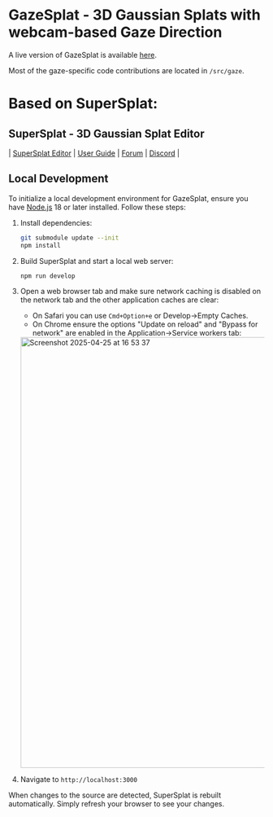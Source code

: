 # GazeSplat - 3D Gaussian Splats with webcam-based Gaze Direction

A live version of GazeSplat is available [here](https://gazesplat.netlify.app/).

Most of the gaze-specific code contributions are located in `/src/gaze`.
# Based on SuperSplat:

## SuperSplat - 3D Gaussian Splat Editor

| [SuperSplat Editor](https://superspl.at/editor) | [User Guide](https://github.com/playcanvas/supersplat/wiki) | [Forum](https://forum.playcanvas.com/) | [Discord](https://discord.gg/RSaMRzg) |

## Local Development

To initialize a local development environment for GazeSplat, ensure you have [Node.js](https://nodejs.org/) 18 or later installed. Follow these steps:

1. Install dependencies:

   ```sh
   git submodule update --init
   npm install
   ```

2. Build SuperSplat and start a local web server:

   ```sh
   npm run develop
   ```

3. Open a web browser tab and make sure network caching is disabled on the network tab and the other application caches are clear:

   - On Safari you can use `Cmd+Option+e` or Develop->Empty Caches.
   - On Chrome ensure the options "Update on reload" and "Bypass for network" are enabled in the Application->Service workers tab:

   <img width="846" alt="Screenshot 2025-04-25 at 16 53 37" src="https://github.com/user-attachments/assets/888bac6c-25c1-4813-b5b6-4beecf437ac9" />

4. Navigate to `http://localhost:3000`

When changes to the source are detected, SuperSplat is rebuilt automatically. Simply refresh your browser to see your changes.
